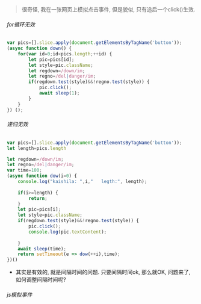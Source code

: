 > 很奇怪, 我在一张网页上模拟点击事件, 但是貌似, 只有追后一个click()生效.



###### for循环无效

```js
var pics=[].slice.apply(document.getElementsByTagName('button'));
(async function down() {
	for(var id=0;id<pics.length;++id) {
		let pic=pics[id];
		let style=pic.className;
		let regdown=/down/im;
		let regno=/del|danger/im;
		if(regdown.test(style)&&!regno.test(style)) {
			pic.click();
			await sleep(1);
		}
	}
}) ();

```

###### 递归无效

```js
var pics=[].slice.apply(document.getElementsByTagName('button'));
let length=pics.length

let regdown=/down/im;
let regno=/del|danger/im;
var time=100;
(async function dow(i=0) {
	console.log("kaishila: ",i,"   legth:", length);
	
	if(i>=length) {
		return;
	}
	let pic=pics[i];
	let style=pic.className;
	if(regdown.test(style)&&!regno.test(style)) {
		pic.click();
		console.log(pic.textContent);
		
	}
	await sleep(time);	
	return setTimeout(e => dow(++i),time);
})()


```

- 其实是有效的, 就是间隔时间的问题. 只要间隔时间ok, 那么就OK, 问题来了, 如何调整间隔时间呢?



###### js模拟事件

